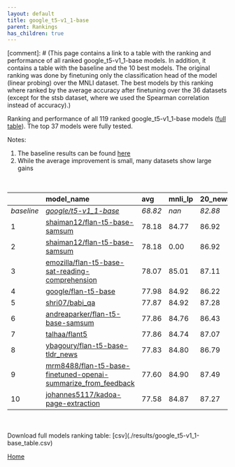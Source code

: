 ```yaml
---
layout: default
title: google_t5-v1_1-base
parent: Rankings
has_children: true
---
```

[comment]: # (This page contains a link to a table with the ranking and performance of all ranked google_t5-v1_1-base models. In addition, it contains a table with the baseline and the 10 best models. The original ranking was done by finetuning only the classification head of the model (linear probing) over the MNLI dataset.  The best models  by this ranking where ranked by the average accuracy after finetuning over the 36 datasets (except for the stsb dataset, where we used the Spearman correlation instead of accuracy).)

Ranking and performance of all 119 ranked google_t5-v1_1-base models ([full table](./results/google_t5-v1_1-base_table.csv)).  The top 37 models were fully tested.

Notes:
1. The baseline results can be found [here](google_t5-v1_1-base_pretrain_scores_table)
1. While the average improvement is small, many datasets show large gains

<br>


|            | model_name                                                                                                                                                                                                                                                                                                                                                                                                                                                                                                                                                                                                                                                                                                                                                                                | avg     | mnli_lp   | 20_newsgroup   | ag_news   | amazon_reviews_multi   | anli    | boolq   | cb      | cola    | copa    | dbpedia   | esnli   | financial_phrasebank   | imdb    | isear   | mnli    | mrpc    | multirc   | poem_sentiment   | qnli    | qqp     | rotten_tomatoes   | rte     | sst2    | sst_5bins   | stsb    | trec_coarse   | trec_fine   | tweet_ev_emoji   | tweet_ev_emotion   | tweet_ev_hate   | tweet_ev_irony   | tweet_ev_offensive   | tweet_ev_sentiment   | wic     | wnli    | wsc     | yahoo_answers   |
|:-----------|:------------------------------------------------------------------------------------------------------------------------------------------------------------------------------------------------------------------------------------------------------------------------------------------------------------------------------------------------------------------------------------------------------------------------------------------------------------------------------------------------------------------------------------------------------------------------------------------------------------------------------------------------------------------------------------------------------------------------------------------------------------------------------------------|:--------|:----------|:---------------|:----------|:-----------------------|:--------|:--------|:--------|:--------|:--------|:----------|:--------|:-----------------------|:--------|:--------|:--------|:--------|:----------|:-----------------|:--------|:--------|:------------------|:--------|:--------|:------------|:--------|:--------------|:------------|:-----------------|:-------------------|:----------------|:-----------------|:---------------------|:---------------------|:--------|:--------|:--------|:----------------|
| *baseline* | *[google/t5-v1_1-base](google/t5-v1_1-base_pretrain_scores_table)*                                                                                                                                                                                                                                                                                                                                                                                                                                                                                                                                                                                                                                                                                                                        | *68.82* | *nan*     | *82.88*        | *88.18*   | *66.91*                | *38.06* | *65.57* | *55.45* | *70.18* | *40.50* | *70.77*   | *85.58* | *66.74*                | *92.99* | *71.06* | *75.51* | *72.83* | *56.14*   | *68.08*          | *89.37* | *83.60* | *86.05*           | *60.58* | *93.72* | *51.84*     | *68.79* | *93.25*       | *82.07*     | *33.46*          | *75.61*            | *51.52*         | *67.62*          | *82.61*              | *69.88*              | *55.84* | *46.90* | *48.32* | *69.26*         |
| 1          | [shaiman12/flan-t5-base-samsum](model_gain_chart?avg=9.35&mnli_lp=nan&20_newsgroup=4.04&ag_news=1.69&amazon_reviews_multi=-0.31&anli=14.85&boolq=16.72&cb=24.91&cola=10.16&copa=26.50&dbpedia=5.77&esnli=4.61&financial_phrasebank=19.66&imdb=0.27&isear=1.89&mnli=11.69&mrpc=16.63&multirc=6.14&poem_sentiment=16.54&qnli=4.02&qqp=5.90&rotten_tomatoes=4.01&rte=24.98&sst2=0.67&sst_5bins=6.07&stsb=20.81&trec_coarse=4.15&trec_fine=10.53&tweet_ev_emoji=13.39&tweet_ev_emotion=5.25&tweet_ev_hate=-2.90&tweet_ev_irony=7.00&tweet_ev_offensive=1.23&tweet_ev_sentiment=1.07&wic=14.22&wnli=9.44&wsc=20.91&yahoo_answers=4.17&model_name=shaiman12%2Fflan-t5-base-samsum&base_name=google%2Ft5-v1_1-base)                                                                              | 78.18   | 84.77     | 86.92          | 89.87     | 66.60                  | 52.91   | 82.29   | 80.36   | 80.35   | 67.00   | 76.53     | 90.20   | 86.40                  | 93.26   | 72.95   | 87.19   | 89.46   | 62.27     | 84.62            | 93.39   | 89.49   | 90.06             | 85.56   | 94.38   | 57.92       | 89.60   | 97.40         | 92.60       | 46.85            | 80.86              | 48.62           | 74.62            | 83.84                | 70.95                | 70.06   | 56.34   | 69.23   | 73.43           |
| 2          | [shaiman12/flan-t5-base-samsum](model_gain_chart?avg=9.35&mnli_lp=nan&20_newsgroup=4.04&ag_news=1.69&amazon_reviews_multi=-0.31&anli=14.85&boolq=16.72&cb=24.91&cola=10.16&copa=26.50&dbpedia=5.77&esnli=4.61&financial_phrasebank=19.66&imdb=0.27&isear=1.89&mnli=11.69&mrpc=16.63&multirc=6.14&poem_sentiment=16.54&qnli=4.02&qqp=5.90&rotten_tomatoes=4.01&rte=24.98&sst2=0.67&sst_5bins=6.07&stsb=20.81&trec_coarse=4.15&trec_fine=10.53&tweet_ev_emoji=13.39&tweet_ev_emotion=5.25&tweet_ev_hate=-2.90&tweet_ev_irony=7.00&tweet_ev_offensive=1.23&tweet_ev_sentiment=1.07&wic=14.22&wnli=9.44&wsc=20.91&yahoo_answers=4.17&model_name=shaiman12%2Fflan-t5-base-samsum&base_name=google%2Ft5-v1_1-base)                                                                              | 78.18   | 0.00      | 86.92          | 89.87     | 66.60                  | 52.91   | 82.29   | 80.36   | 80.35   | 67.00   | 76.53     | 90.20   | 86.40                  | 93.26   | 72.95   | 87.19   | 89.46   | 62.27     | 84.62            | 93.39   | 89.49   | 90.06             | 85.56   | 94.38   | 57.92       | 89.60   | 97.40         | 92.60       | 46.85            | 80.86              | 48.62           | 74.62            | 83.84                | 70.95                | 70.06   | 56.34   | 69.23   | 73.43           |
| 3          | [emozilla/flan-t5-base-sat-reading-comprehension](model_gain_chart?avg=9.24&mnli_lp=nan&20_newsgroup=4.23&ag_news=1.79&amazon_reviews_multi=19.99&anli=14.69&boolq=16.72&cb=23.12&cola=10.16&copa=28.50&dbpedia=6.07&esnli=-32.83&financial_phrasebank=-20.25&imdb=0.28&isear=1.76&mnli=17.94&mrpc=14.67&multirc=6.14&poem_sentiment=20.38&qnli=-2.73&qqp=6.11&rotten_tomatoes=3.54&rte=-4.24&sst2=-26.58&sst_5bins=41.62&stsb=20.81&trec_coarse=4.55&trec_fine=10.33&tweet_ev_emoji=47.47&tweet_ev_emotion=-24.70&tweet_ev_hate=24.76&tweet_ev_irony=16.33&tweet_ev_offensive=-11.87&tweet_ev_sentiment=17.22&wic=13.91&wnli=43.11&wsc=16.11&yahoo_answers=3.61&model_name=emozilla%2Fflan-t5-base-sat-reading-comprehension&base_name=google%2Ft5-v1_1-base)                            | 78.07   | 85.01     | 87.11          | 89.97     | 86.90                  | 52.75   | 82.29   | 78.57   | 80.35   | 69.00   | 76.83     | 52.75   | 46.49                  | 93.27   | 72.82   | 93.45   | 87.50   | 62.27     | 88.46            | 86.64   | 89.71   | 89.59             | 56.34   | 67.14   | 93.46       | 89.61   | 97.80         | 92.40       | 80.93            | 50.91              | 76.28           | 83.95            | 70.74                | 87.10                | 69.75   | 90.01   | 64.42   | 72.87           |
| 4          | [google/flan-t5-base](model_gain_chart?avg=9.16&mnli_lp=nan&20_newsgroup=3.34&ag_news=1.49&amazon_reviews_multi=0.21&anli=13.91&boolq=16.75&cb=23.12&cola=9.97&copa=34.50&dbpedia=6.90&esnli=5.37&financial_phrasebank=18.66&imdb=0.33&isear=1.37&mnli=11.74&mrpc=16.63&multirc=6.24&poem_sentiment=14.62&qnli=3.41&qqp=6.18&rotten_tomatoes=2.98&rte=24.26&sst2=0.67&sst_5bins=5.44&stsb=20.68&trec_coarse=3.95&trec_fine=10.73&tweet_ev_emoji=13.39&tweet_ev_emotion=4.62&tweet_ev_hate=3.46&tweet_ev_irony=9.04&tweet_ev_offensive=1.69&tweet_ev_sentiment=0.75&wic=14.22&wnli=9.44&wsc=5.53&yahoo_answers=4.14&model_name=google%2Fflan-t5-base&base_name=google%2Ft5-v1_1-base)                                                                                                      | 77.98   | 84.92     | 86.22          | 89.67     | 67.12                  | 51.97   | 82.32   | 78.57   | 80.15   | 75.00   | 77.67     | 90.95   | 85.40                  | 93.32   | 72.43   | 87.25   | 89.46   | 62.38     | 82.69            | 92.79   | 89.77   | 89.02             | 84.84   | 94.38   | 57.29       | 89.48   | 97.20         | 92.80       | 46.85            | 80.23              | 54.98           | 76.66            | 84.30                | 70.64                | 70.06   | 56.34   | 53.85   | 73.40           |
| 5          | [shri07/babi_qa](model_gain_chart?avg=9.04&mnli_lp=nan&20_newsgroup=4.40&ag_news=1.76&amazon_reviews_multi=20.39&anli=15.03&boolq=16.60&cb=21.34&cola=10.83&copa=30.50&dbpedia=5.50&esnli=-32.49&financial_phrasebank=-19.50&imdb=0.25&isear=2.22&mnli=17.85&mrpc=12.71&multirc=6.12&poem_sentiment=18.46&qnli=-4.90&qqp=6.19&rotten_tomatoes=3.26&rte=-0.01&sst2=-26.52&sst_5bins=42.54&stsb=20.78&trec_coarse=4.35&trec_fine=10.13&tweet_ev_emoji=48.10&tweet_ev_emotion=-26.35&tweet_ev_hate=21.06&tweet_ev_irony=15.87&tweet_ev_offensive=-11.69&tweet_ev_sentiment=17.52&wic=13.91&wnli=43.36&wsc=11.30&yahoo_answers=4.74&model_name=shri07%2Fbabi_qa&base_name=google%2Ft5-v1_1-base)                                                                                              | 77.87   | 84.92     | 87.28          | 89.93     | 87.30                  | 53.09   | 82.17   | 76.79   | 81.02   | 71.00   | 76.27     | 53.09   | 47.24                  | 93.24   | 73.27   | 93.36   | 85.54   | 62.25     | 86.54            | 84.48   | 89.79   | 89.31             | 60.56   | 67.20   | 94.38       | 89.57   | 97.60         | 92.20       | 81.56            | 49.26              | 72.58           | 83.49            | 70.92                | 87.40                | 69.75   | 90.26   | 59.62   | 74.00           |
| 6          | [andreaparker/flan-t5-base-samsum](model_gain_chart?avg=9.04&mnli_lp=nan&20_newsgroup=3.55&ag_news=1.66&amazon_reviews_multi=0.19&anli=14.53&boolq=16.60&cb=24.91&cola=10.35&copa=25.50&dbpedia=5.73&esnli=5.31&financial_phrasebank=19.96&imdb=0.05&isear=0.59&mnli=11.74&mrpc=15.89&multirc=5.99&poem_sentiment=23.27&qnli=3.93&qqp=5.54&rotten_tomatoes=3.54&rte=23.90&sst2=-0.14&sst_5bins=5.12&stsb=20.58&trec_coarse=4.15&trec_fine=10.93&tweet_ev_emoji=12.87&tweet_ev_emotion=6.02&tweet_ev_hate=-0.04&tweet_ev_irony=7.12&tweet_ev_offensive=2.16&tweet_ev_sentiment=-0.00&wic=12.03&wnli=9.44&wsc=9.37&yahoo_answers=3.04&model_name=andreaparker%2Fflan-t5-base-samsum&base_name=google%2Ft5-v1_1-base)                                                                        | 77.86   | 84.76     | 86.43          | 89.83     | 67.10                  | 52.59   | 82.17   | 80.36   | 80.54   | 66.00   | 76.50     | 90.89   | 86.70                  | 93.04   | 71.64   | 87.25   | 88.73   | 62.13     | 91.35            | 93.30   | 89.14   | 89.59             | 84.48   | 93.58   | 56.97       | 89.37   | 97.40         | 93.00       | 46.33            | 81.63              | 51.48           | 74.74            | 84.77                | 69.88                | 67.87   | 56.34   | 57.69   | 72.30           |
| 7          | [talhaa/flant5](model_gain_chart?avg=9.03&mnli_lp=nan&20_newsgroup=4.19&ag_news=1.36&amazon_reviews_multi=0.23&anli=14.13&boolq=17.27&cb=23.12&cola=9.97&copa=29.50&dbpedia=6.50&esnli=5.11&financial_phrasebank=18.16&imdb=0.52&isear=1.43&mnli=11.97&mrpc=13.44&multirc=5.70&poem_sentiment=19.42&qnli=3.74&qqp=7.12&rotten_tomatoes=3.64&rte=25.34&sst2=0.09&sst_5bins=4.72&stsb=20.65&trec_coarse=4.15&trec_fine=9.53&tweet_ev_emoji=13.59&tweet_ev_emotion=4.90&tweet_ev_hate=1.07&tweet_ev_irony=7.25&tweet_ev_offensive=2.16&tweet_ev_sentiment=1.88&wic=12.97&wnli=9.44&wsc=7.45&yahoo_answers=3.38&model_name=talhaa%2Fflant5&base_name=google%2Ft5-v1_1-base)                                                                                                                   | 77.86   | 84.74     | 87.07          | 89.53     | 67.14                  | 52.19   | 82.84   | 78.57   | 80.15   | 70.00   | 77.27     | 90.70   | 84.90                  | 93.51   | 72.49   | 87.48   | 86.27   | 61.84     | 87.50            | 93.12   | 90.72   | 89.68             | 85.92   | 93.81   | 56.56       | 89.44   | 97.40         | 91.60       | 47.05            | 80.51              | 52.59           | 74.87            | 84.77                | 71.76                | 68.81   | 56.34   | 55.77   | 72.63           |
| 8          | [ybagoury/flan-t5-base-tldr_news](model_gain_chart?avg=9.01&mnli_lp=nan&20_newsgroup=3.91&ag_news=1.72&amazon_reviews_multi=-0.21&anli=13.38&boolq=16.39&cb=21.34&cola=11.03&copa=29.50&dbpedia=6.47&esnli=5.40&financial_phrasebank=21.16&imdb=0.44&isear=1.96&mnli=11.67&mrpc=14.91&multirc=5.68&poem_sentiment=16.54&qnli=3.96&qqp=6.70&rotten_tomatoes=3.45&rte=23.18&sst2=0.55&sst_5bins=5.31&stsb=20.88&trec_coarse=3.95&trec_fine=10.73&tweet_ev_emoji=13.94&tweet_ev_emotion=4.76&tweet_ev_hate=-1.52&tweet_ev_irony=8.14&tweet_ev_offensive=1.11&tweet_ev_sentiment=1.38&wic=12.97&wnli=9.44&wsc=10.34&yahoo_answers=3.71&model_name=ybagoury%2Fflan-t5-base-tldr_news&base_name=google%2Ft5-v1_1-base)                                                                          | 77.83   | 84.80     | 86.79          | 89.90     | 66.70                  | 51.44   | 81.96   | 76.79   | 81.21   | 70.00   | 77.23     | 90.98   | 87.90                  | 93.43   | 73.01   | 87.17   | 87.75   | 61.82     | 84.62            | 93.34   | 90.29   | 89.49             | 83.75   | 94.27   | 57.15       | 89.67   | 97.20         | 92.80       | 47.40            | 80.37              | 50.00           | 75.77            | 83.72                | 71.26                | 68.81   | 56.34   | 58.65   | 72.97           |
| 9          | [mrm8488/flan-t5-base-finetuned-openai-summarize_from_feedback](model_gain_chart?avg=8.78&mnli_lp=nan&20_newsgroup=4.62&ag_news=1.56&amazon_reviews_multi=20.99&anli=14.16&boolq=16.26&cb=23.12&cola=10.35&copa=32.50&dbpedia=5.20&esnli=-33.36&financial_phrasebank=-21.02&imdb=0.29&isear=0.65&mnli=17.74&mrpc=15.40&multirc=6.55&poem_sentiment=17.50&qnli=-7.42&qqp=6.57&rotten_tomatoes=3.45&rte=-4.24&sst2=-26.84&sst_5bins=41.62&stsb=20.76&trec_coarse=4.15&trec_fine=9.73&tweet_ev_emoji=47.47&tweet_ev_emotion=-25.78&tweet_ev_hate=22.84&tweet_ev_irony=16.22&tweet_ev_offensive=-12.10&tweet_ev_sentiment=17.76&wic=11.56&wnli=43.30&wsc=11.30&yahoo_answers=3.17&model_name=mrm8488%2Fflan-t5-base-finetuned-openai-summarize_from_feedback&base_name=google%2Ft5-v1_1-base) | 77.60   | 84.90     | 87.49          | 89.73     | 87.90                  | 52.22   | 81.83   | 78.57   | 80.54   | 73.00   | 75.97     | 52.22   | 45.72                  | 93.28   | 71.71   | 93.25   | 88.24   | 62.69     | 85.58            | 81.95   | 90.16   | 89.49             | 56.34   | 66.88   | 93.46       | 89.55   | 97.40         | 91.80       | 80.93            | 49.83              | 74.36           | 83.84            | 70.51                | 87.64                | 67.40   | 90.20   | 59.62   | 72.43           |
| 10         | [johannes5117/kadoa-page-extraction](model_gain_chart?avg=8.75&mnli_lp=nan&20_newsgroup=4.39&ag_news=1.52&amazon_reviews_multi=0.55&anli=14.35&boolq=17.00&cb=21.34&cola=9.88&copa=28.50&dbpedia=5.50&esnli=4.60&financial_phrasebank=21.06&imdb=0.33&isear=2.09&mnli=11.60&mrpc=14.91&multirc=6.24&poem_sentiment=17.50&qnli=3.82&qqp=7.05&rotten_tomatoes=3.73&rte=22.82&sst2=0.21&sst_5bins=5.85&stsb=21.03&trec_coarse=4.15&trec_fine=9.93&tweet_ev_emoji=13.38&tweet_ev_emotion=5.74&tweet_ev_hate=-2.63&tweet_ev_irony=7.63&tweet_ev_offensive=1.34&tweet_ev_sentiment=1.33&wic=13.75&wnli=9.44&wsc=0.72&yahoo_answers=4.41&model_name=johannes5117%2Fkadoa-page-extraction&base_name=google%2Ft5-v1_1-base)                                                                        | 77.58   | 84.87     | 87.27          | 89.70     | 67.46                  | 52.41   | 82.57   | 76.79   | 80.06   | 69.00   | 76.27     | 90.19   | 87.80                  | 93.32   | 73.14   | 87.10   | 87.75   | 62.38     | 85.58            | 93.19   | 90.65   | 89.77             | 83.39   | 93.92   | 57.69       | 89.82   | 97.40         | 92.00       | 46.84            | 81.35              | 48.89           | 75.26            | 83.95                | 71.21                | 69.59   | 56.34   | 49.04   | 73.67           |


<br>
<br>
Download full models ranking table: [csv](./results/google_t5-v1_1-base_table.csv)

[Home](.)